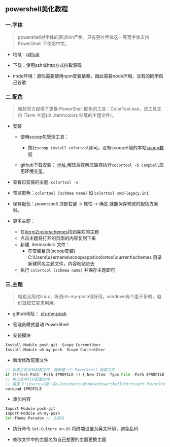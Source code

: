 ## powershell美化教程

### 一.字体

> powershell对字体的要求hin严格，只有更纱黑体这一等宽字体支持 PowerShell 下使用中文。

* 地址：[github](https://github.com/be5invis/Sarasa-Gothic)

* 下载：使用ssh或http方式拉取源码

* node环境：源码需要使用npm安装依赖，因此需要node环境，没有的同学自己谷歌

### 二.配色

> 微软官方提供了更换 PowerShell 配色的工具：ColorTool.exe，该工具支持 iTerm 主题(以 .itermcolors 结尾的主题文件)。

* 安装
  * 使用scoop包管理工具：
    * 执行`scoop install colortool`即可。没有scoop环境的本站[scoop教程](./工具/scoop.md)

  * github下载安装：
    [地址](https://github.com/Microsoft/console/releases),解压后在解压路径执行`colortool -b campbell`应用环境变量。

* 查看已安装的主题: `colortool -s`

* 预览配色：`colortool [schmea name]` 如 `colortool cmd-legacy.ini`

* 保存配色：powershell 顶部右键 -> 属性 -> 确定 就能保存预览的配色方案啦。

* 更多主题：
  * 在[iterm2colorschemes](https://iterm2colorschemes.com/)找到喜欢的主题
  * 点击主题将打开的页面的内容复制下来
  * 新建 .itermcolors 文件：
    * 在安装目录(scoop安装) C:\Users\username\scoop\apps\colortool\current\schemes 目录新建同名主题文件，内容粘贴进去
  * 执行 `colortool [schmea name]` 并保存主题即可

### 三.主题

> 咱也没用过linux，听说oh-my-posh很好用，windows有个差不多的，咱们就把它拿来用用。

* github地址： [oh-my-posh](https://github.com/JanDeDobbeleer/oh-my-posh)

* 管理员模式启动 PowerShell

* 安装模块
```js
Install-Module posh-git -Scope CurrentUser
Install-Module oh-my-posh -Scope CurrentUser
```

* 新增修改配置文件
```js
// 如果之前没有配置文件，就新建一个 PowerShell 配置文件
if (!(Test-Path -Path $PROFILE )) { New-Item -Type File -Path $PROFILE -Force }
// 用记事本打开配置文件
// 路径 C:\Users\<用户名>\Documents\WindowsPowerShell\Microsoft.PowerShell_profile.ps1
notepad $PROFILE
```

* 添加内容
```js
Import-Module posh-git
Import-Module oh-my-posh
Set-Theme Paradox // 主题名
```

* 执行命令 `Set-Culture en-US` 将终端设置为英文环境，避免乱码

* 修改文件中的主题名为自己想要的主题更换主题